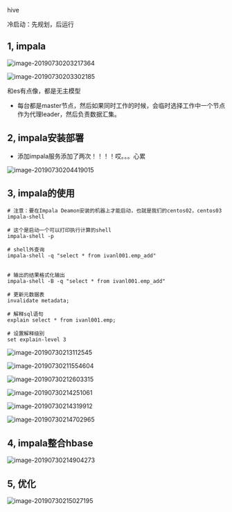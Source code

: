 hive

冷启动：先规划，后运行



## 1, impala

![image-20190730203217364](assets/image-20190730203217364.png)

![image-20190730203302185](assets/image-20190730203302185.png)



和es有点像，都是无主模型

* 每台都是master节点，然后如果同时工作的时候，会临时选择工作中一个节点作为代理leader，然后负责数据汇集。



## 2, impala安装部署

* 添加impala服务添加了两次！！！！哎。。。心累

![image-20190730204419015](assets/image-20190730204419015.png)



## 3, impala的使用

```shell
# 注意：要在Impala Deamon安装的机器上才能启动，也就是我们的centos02，centos03
impala-shell

# 这个是启动一个可以打印执行计算的shell
impala-shell -p 

# shell外查询
impala-shell -q "select * from ivanl001.emp_add"


# 输出的结果格式化输出
impala-shell -B -q "select * from ivanl001.emp_add"

# 更新元数据表
invalidate metadata;

# 解释sql语句
explain select * from ivanl001.emp;

# 设置解释级别
set explain-level 3
```

![image-20190730213112545](assets/image-20190730213112545.png) 

![image-20190730211554604](assets/image-20190730211554604.png)

![image-20190730212603315](assets/image-20190730212603315.png)







![image-20190730214251061](assets/image-20190730214251061.png)

![image-20190730214319912](assets/image-20190730214319912.png)

![image-20190730214702965](assets/image-20190730214702965.png)





## 4, impala整合hbase

![image-20190730214904273](assets/image-20190730214904273.png)



## 5, 优化

![image-20190730215027195](assets/image-20190730215027195.png)

